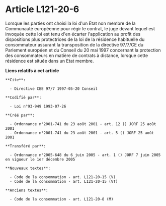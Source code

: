 # Article L121-20-6

Lorsque les parties ont choisi la loi d'un Etat non membre de la Communauté européenne pour régir le contrat, le juge devant
lequel est invoquée cette loi est tenu d'en écarter l'application au profit des dispositions plus protectrices de la loi de
la résidence habituelle du consommateur assurant la transposition de la directive 97/7/CE du Parlement européen et du Conseil
du 20 mai 1997 concernant la protection des consommateurs en matière de contrats à distance, lorsque cette résidence est
située dans un Etat membre.

**Liens relatifs à cet article**

	**Cite**:

	  - Directive CEE 97/7 1997-05-20 Conseil

	**Codifié par**:

	  - Loi n°93-949 1993-07-26

	**Créé par**:

	  - Ordonnance n°2001-741 du 23 août 2001 - art. 12 () JORF 25 août 2001
	  - Ordonnance n°2001-741 du 23 août 2001 - art. 5 () JORF 25 août 2001

	**Transféré par**:

	  - Ordonnance n°2005-648 du 6 juin 2005 - art. 1 () JORF 7 juin 2005 en vigueur le 1er décembre 2005

	**Nouveaux textes**:

	  - Code de la consommation - art. L121-20-15 (V)
	  - Code de la consommation - art. L121-20-15 (VT)

	**Anciens textes**:

	  - Code de la consommation - art. L121-20-8 (M)
